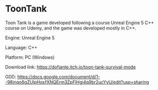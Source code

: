 # ToonTank

Toon Tank is a game developed following a course Unreal Engine 5 C++ course on Udemy, and the game was developed mostly in C++.

Engine: Unreal Engine 5

Language: C++

Platform: PC (Windows)

Download link: https://dofiante.itch.io/toon-tank-survival-mode

GDD: https://docs.google.com/document/d/1--98jnqo6gZUlpHoxfXNQErm3ZpFlHgi4q9br2ucYyU/edit?usp=sharing
